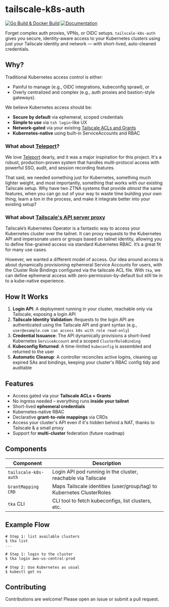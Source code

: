 # tailscale-k8s-auth

[![Go Build & Docker Build](https://github.com/SpechtLabs/tailscale-k8s-auth/actions/workflows/build.yaml/badge.svg)](https://github.com/SpechtLabs/tailscale-k8s-auth/actions/workflows/build.yaml)
[![Documentation](https://github.com/SpechtLabs/tailscale-k8s-auth/actions/workflows/docs-website.yaml/badge.svg)](https://github.com/SpechtLabs/tailscale-k8s-auth/actions/workflows/docs-website.yaml)

Forget complex auth proxies, VPNs, or OIDC setups. `tailscale-k8s-auth` gives you secure, identity-aware access to your Kubernetes clusters using just your Tailscale identity and network — with short-lived, auto-cleaned credentials.

## Why?

Traditional Kubernetes access control is either:

- Painful to manage (e.g., OIDC integrations, kubeconfig sprawl), or
- Overly centralized and complex (e.g., auth proxies and bastion-style gateways).

We believe Kubernetes access should be:

- **Secure by default** via ephemeral, scoped credentials
- **Simple to use** via `tsh login`-like UX
- **Network-gated** via your existing [Tailscale ACLs and Grants]
- **Kubernetes-native** using built-in ServiceAccounts and RBAC

### What about [Teleport]?

We love [Teleport][gh-teleport] dearly, and it was a major inspiration for this project.
It's a robust, production-proven system that handles multi-protocol access with powerful SSO, audit, and session recording features.

That said, we needed something just for Kubernetes, something much lighter weight, and most importantly, something that works with our existing Tailscale setup. Why have two ZTNA systems that provide _almost_ the same features, when you can go out of your way to waste time building your own thing, learn a ton in the process, and make it integrate better into your existing setup?

### What about [Tailscale's API server proxy]

Tailscale’s Kubernetes Operator is a fantastic way to access your Kubernetes cluster over the tailnet.
It can proxy requests to the Kubernetes API and impersonate users or groups based on tailnet identity, allowing you to define fine-grained access via standard Kubernetes RBAC.
It’s a great fit for many use cases.

However, we wanted a different model of access.
Our idea around access is about dynamically provisioning ephemeral Service Accounts for users, with the Cluster Role Bindings configured via the tailscale ACL file.
With `tka`, we can define ephemeral access with zero-permission-by-default but still tie in to a kube-native experience.

## How It Works

1. **Login API**: A deployment running in your cluster, reachable only via Tailscale, exposing a login API
2. **Tailscale Identity Validation**: Requests to the login API are authenticated using the Tailscale API and grant syntax (e.g., `user@example.com can access k8s with role read-only`)
3. **Credential Issuance**: The API dynamically provisions a short-lived Kubernetes `ServiceAccount` and a scoped `ClusterRoleBinding`
4. **Kubeconfig Returned**: A time-limited `kubeconfig` is assembled and returned to the user
5. **Automatic Cleanup**: A controller reconciles active logins, cleaning up expired SAs and bindings, keeping your cluster's RBAC config tidy and auditable

## Features

- Access gated via your **Tailscale ACLs + Grants**
- No ingress needed – everything runs **inside your tailnet**
- Short-lived **ephemeral credentials**
- Kubernetes-native RBAC
- Declarative **grant-to-role mappings** via CRDs
- Access your cluster's API even if it's hidden behind a NAT, thanks to Tailscale & a small proxy
- Support for **multi-cluster** federation (future roadmap)

## Components

| Component            | Description                                                            |
|----------------------|------------------------------------------------------------------------|
| `tailscale-k8s-auth` | Login API pod running in the cluster, reachable via Tailscale          |
| `GrantMapping CRD`   | Maps Tailscale identities (user/group/tag) to Kubernetes ClusterRoles  |
| `tka` CLI            | CLI tool to fetch kubeconfigs, list clusters, etc.                     |

## Example Flow

```shell
# Step 1: list available clusters
$ tka list
...

# Step 1: login to the cluster
$ tka login aws-us-central-prod

# Step 2: Use Kubernetes as usual
$ kubectl get ns
```

## Contributing

Contributions are welcome! Please open an issue or submit a pull request.

<!-- Links -->
[Tailscale ACLs and Grants]: https://tailscale.com/kb/1393/access-control
[Teleport]: https://goteleport.com
[gh-teleport]: https://github.com/gravitational/teleport
[Tailscale's API server proxy]: https://tailscale.com/kb/1437/kubernetes-operator-api-server-proxy
